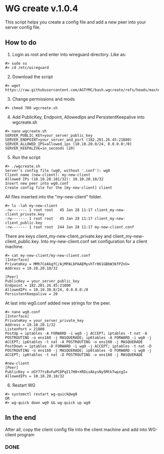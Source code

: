 # WG create v.1.0.4
This script helps you create a config file and add a new peer into your server config file.

## How to do
1. Login as root and enter into wireguard directory. Like as:
```
#> sudo su
#> cd /etc/wireguard 
```
2. Download the script

```
#> wget https://raw.githubusercontent.com/AGTYMC/bash.wgcreate/refs/heads/master/wgcreatepeer.sh
```

3. Change permissions and mods
```
#> chmod 700 wgcreate.sh
```

4. Add PublicKey, Endpoint, AllowedIps and PersistentKeepalive into wgcreate.sh
```
#> nano wgcreate.sh
SERVER_PUBLIC_KEY=your_server_public_key
SERVER_ENDPOINT=your_server_and_port (182.201.26.45:21800)
SERVER_ALLOWED_IPS=allowed_ips (10.10.20.0/24, 0.0.0.0:/0)
SERVER_KEEPALIVE=in_seconds (20)
```
5. Run the script
```
#> ./wgcreate.sh
Server's config file (wg0, without '.conf'): wg0
Client name (new-client): my-new-client
Allowed IPs (10.10.20.101/32): 10.10.20.10/32
Insert new peer into wg0.conf
Create config file for the [my-new-client] client 
```
All files inserted into the "my-new-client" folder.
```
#> ls -lah my-new-client
-rw------- 1 root root   45 Jan 28 11:17 client_my-new-client_private.key
-rw------- 1 root root   45 Jan 28 11:17 client_my-new-client_public.key
-rw------- 1 root root  244 Jan 28 11:17 my-new-client.conf
```

There are keys client_my-new-client_private.key and client_my-new-client_public.key. 
Into my-new-client.conf set configuration for a client machine.
```
#> cat my-new-client/my-new-client.conf
[Interface]
PrivateKey = MMh7CeAkgfC/AjMPALbPAAEMyvhTr061GBbW36fPZnU=
Address = 10.10.20.10/32

[Peer]
PublicKey = your_server_public_key
Endpoint = 182.201.26.45:21800
AllowedIPs = 10.10.30.0/24, 0.0.0.0:/0
PersistentKeepalive = 20
```
At last into wg0.conf added new strings for the peer.
```
#> nano wg0.conf
[Interface]
PrivateKey = your_server_private_key
Address = 10.10.20.1/32
ListenPort = 21800
PostUp = iptables -A FORWARD -i wg0 -j ACCEPT; iptables -t nat -A POSTROUTING -o ens160 -j MASQUERADE; ip6tables -A FORWARD -i wg0 -j ACCEPT; ip6tables -t nat -A POSTROUTING -o ens160 -j MASQUERADE
PostDown = iptables -D FORWARD -i wg0 -j ACCEPT; iptables -t nat -D POSTROUTING -o ens160 -j MASQUERADE; ip6tables -D FORWARD -i wg0 -j ACCEPT; ip6tables -t nat -D POSTROUTING -o ens160 -j MASQUERADE

#new-client
[Peer]
PublicKey = nGY77tsBvFwPCDPqI17H8+XRDixAkysNy5MtkTwpxgI=
AllowedIPs = 10.10.20.10/32
```

6. Restart WG
```
#> systemctl restart wg-quick@wg0
OR
#> wg-quick down wg0 && wg-quick up wg0
```
## In the end
After all, copy the client config file into the client machine and add into WG-client program

### DONE